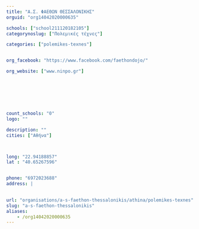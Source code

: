 ```yaml
---
title: "Α.Σ. ΦΑΕΘΩΝ ΘΕΣΣΑΛΟΝΙΚΗΣ"
orguid: "org14042020000635"

schools: ["school211120182105"]
categorynoslug: ["Πολεμικές τέχνες"]

categories: ["polemikes-texnes"]


org_facebook: "https://www.facebook.com/faethondojo/"

org_website: ["www.ninpo.gr"]







count_schools: "0"
logo: ""

description: ""
cities: ["Αθήνα"]



long: "22.94188857"
lat : "40.65267596"


phone: "6972023688"
address: |
    

url: "organisations/a-s-faethon-thessalonikis/athina/polemikes-texnes"
slug: "a-s-faethon-thessalonikis"
aliases:
    - /org14042020000635
---
```




